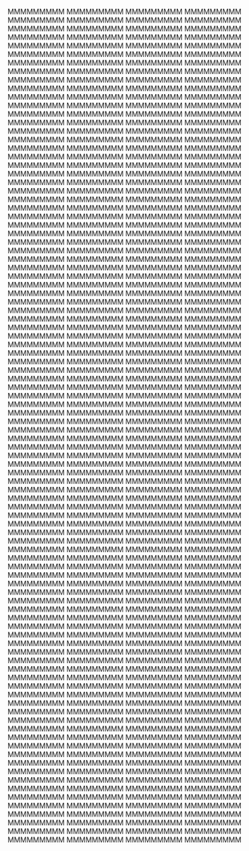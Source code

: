MMMMMMMMM MMMMMMMMM MMMMMMMMM MMMMMMMMM MMMMMMMMM MMMMMMMMM MMMMMMMMM MMMMMMMMM MMMMMMMMM MMMMMMMMM MMMMMMMMM MMMMMMMMM MMMMMMMMM MMMMMMMMM MMMMMMMMM MMMMMMMMM MMMMMMMMM MMMMMMMMM MMMMMMMMM MMMMMMMMM MMMMMMMMM MMMMMMMMM MMMMMMMMM MMMMMMMMM MMMMMMMMM MMMMMMMMM MMMMMMMMM MMMMMMMMM MMMMMMMMM MMMMMMMMM MMMMMMMMM MMMMMMMMM MMMMMMMMM MMMMMMMMM MMMMMMMMM MMMMMMMMM MMMMMMMMM MMMMMMMMM MMMMMMMMM MMMMMMMMM MMMMMMMMM MMMMMMMMM MMMMMMMMM MMMMMMMMM MMMMMMMMM MMMMMMMMM MMMMMMMMM MMMMMMMMM MMMMMMMMM MMMMMMMMM MMMMMMMMM MMMMMMMMM MMMMMMMMM MMMMMMMMM MMMMMMMMM MMMMMMMMM MMMMMMMMM MMMMMMMMM MMMMMMMMM MMMMMMMMM MMMMMMMMM MMMMMMMMM MMMMMMMMM MMMMMMMMM MMMMMMMMM MMMMMMMMM MMMMMMMMM MMMMMMMMM MMMMMMMMM MMMMMMMMM MMMMMMMMM MMMMMMMMM MMMMMMMMM MMMMMMMMM MMMMMMMMM MMMMMMMMM MMMMMMMMM MMMMMMMMM MMMMMMMMM MMMMMMMMM MMMMMMMMM MMMMMMMMM MMMMMMMMM MMMMMMMMM MMMMMMMMM MMMMMMMMM MMMMMMMMM MMMMMMMMM MMMMMMMMM MMMMMMMMM MMMMMMMMM MMMMMMMMM MMMMMMMMM MMMMMMMMM MMMMMMMMM MMMMMMMMM MMMMMMMMM MMMMMMMMM MMMMMMMMM MMMMMMMMM MMMMMMMMM MMMMMMMMM MMMMMMMMM MMMMMMMMM MMMMMMMMM MMMMMMMMM MMMMMMMMM MMMMMMMMM MMMMMMMMM MMMMMMMMM MMMMMMMMM MMMMMMMMM MMMMMMMMM MMMMMMMMM MMMMMMMMM MMMMMMMMM MMMMMMMMM MMMMMMMMM MMMMMMMMM MMMMMMMMM MMMMMMMMM MMMMMMMMM MMMMMMMMM MMMMMMMMM MMMMMMMMM MMMMMMMMM MMMMMMMMM MMMMMMMMM MMMMMMMMM MMMMMMMMM MMMMMMMMM MMMMMMMMM MMMMMMMMM MMMMMMMMM MMMMMMMMM MMMMMMMMM MMMMMMMMM MMMMMMMMM MMMMMMMMM MMMMMMMMM MMMMMMMMM MMMMMMMMM MMMMMMMMM MMMMMMMMM MMMMMMMMM MMMMMMMMM MMMMMMMMM MMMMMMMMM MMMMMMMMM MMMMMMMMM MMMMMMMMM MMMMMMMMM MMMMMMMMM MMMMMMMMM MMMMMMMMM MMMMMMMMM MMMMMMMMM MMMMMMMMM MMMMMMMMM MMMMMMMMM MMMMMMMMM MMMMMMMMM MMMMMMMMM MMMMMMMMM MMMMMMMMM MMMMMMMMM MMMMMMMMM MMMMMMMMM MMMMMMMMM MMMMMMMMM MMMMMMMMM MMMMMMMMM MMMMMMMMM MMMMMMMMM MMMMMMMMM MMMMMMMMM MMMMMMMMM MMMMMMMMM MMMMMMMMM MMMMMMMMM MMMMMMMMM MMMMMMMMM MMMMMMMMM MMMMMMMMM MMMMMMMMM MMMMMMMMM MMMMMMMMM MMMMMMMMM MMMMMMMMM MMMMMMMMM MMMMMMMMM MMMMMMMMM MMMMMMMMM MMMMMMMMM MMMMMMMMM MMMMMMMMM MMMMMMMMM MMMMMMMMM MMMMMMMMM MMMMMMMMM MMMMMMMMM MMMMMMMMM MMMMMMMMM MMMMMMMMM MMMMMMMMM MMMMMMMMM MMMMMMMMM MMMMMMMMM MMMMMMMMM MMMMMMMMM MMMMMMMMM MMMMMMMMM MMMMMMMMM MMMMMMMMM MMMMMMMMM MMMMMMMMM MMMMMMMMM MMMMMMMMM MMMMMMMMM MMMMMMMMM MMMMMMMMM MMMMMMMMM MMMMMMMMM MMMMMMMMM MMMMMMMMM MMMMMMMMM MMMMMMMMM MMMMMMMMM MMMMMMMMM MMMMMMMMM MMMMMMMMM MMMMMMMMM MMMMMMMMM MMMMMMMMM MMMMMMMMM MMMMMMMMM MMMMMMMMM MMMMMMMMM MMMMMMMMM MMMMMMMMM MMMMMMMMM MMMMMMMMM MMMMMMMMM MMMMMMMMM MMMMMMMMM MMMMMMMMM MMMMMMMMM MMMMMMMMM MMMMMMMMM MMMMMMMMM MMMMMMMMM MMMMMMMMM MMMMMMMMM MMMMMMMMM MMMMMMMMM MMMMMMMMM MMMMMMMMM MMMMMMMMM MMMMMMMMM MMMMMMMMM MMMMMMMMM MMMMMMMMM MMMMMMMMM MMMMMMMMM MMMMMMMMM MMMMMMMMM MMMMMMMMM MMMMMMMMM MMMMMMMMM MMMMMMMMM MMMMMMMMM MMMMMMMMM MMMMMMMMM MMMMMMMMM MMMMMMMMM MMMMMMMMM MMMMMMMMM MMMMMMMMM MMMMMMMMM MMMMMMMMM MMMMMMMMM MMMMMMMMM MMMMMMMMM MMMMMMMMM MMMMMMMMM MMMMMMMMM MMMMMMMMM MMMMMMMMM MMMMMMMMM MMMMMMMMM MMMMMMMMM MMMMMMMMM MMMMMMMMM MMMMMMMMM MMMMMMMMM MMMMMMMMM MMMMMMMMM MMMMMMMMM MMMMMMMMM MMMMMMMMM MMMMMMMMM MMMMMMMMM MMMMMMMMM MMMMMMMMM MMMMMMMMM MMMMMMMMM MMMMMMMMM MMMMMMMMM MMMMMMMMM MMMMMMMMM MMMMMMMMM MMMMMMMMM MMMMMMMMM MMMMMMMMM MMMMMMMMM MMMMMMMMM MMMMMMMMM MMMMMMMMM MMMMMMMMM MMMMMMMMM MMMMMMMMM MMMMMMMMM MMMMMMMMM MMMMMMMMM MMMMMMMMM MMMMMMMMM MMMMMMMMM MMMMMMMMM MMMMMMMMM MMMMMMMMM MMMMMMMMM MMMMMMMMM MMMMMMMMM MMMMMMMMM MMMMMMMMM MMMMMMMMM MMMMMMMMM MMMMMMMMM MMMMMMMMM MMMMMMMMM MMMMMMMMM MMMMMMMMM MMMMMMMMM MMMMMMMMM MMMMMMMMM MMMMMMMMM MMMMMMMMM MMMMMMMMM MMMMMMMMM MMMMMMMMM MMMMMMMMM MMMMMMMMM MMMMMMMMM MMMMMMMMM MMMMMMMMM MMMMMMMMM MMMMMMMMM MMMMMMMMM MMMMMMMMM MMMMMMMMM MMMMMMMMM MMMMMMMMM MMMMMMMMM MMMMMMMMM MMMMMMMMM MMMMMMMMM MMMMMMMMM MMMMMMMMM MMMMMMMMM MMMMMMMMM MMMMMMMMM MMMMMMMMM MMMMMMMMM MMMMMMMMM MMMMMMMMM MMMMMMMMM MMMMMMMMM MMMMMMMMM MMMMMMMMM MMMMMMMMM MMMMMMMMM MMMMMMMMM MMMMMMMMM MMMMMMMMM MMMMMMMMM MMMMMMMMM MMMMMMMMM MMMMMMMMM MMMMMMMMM MMMMMMMMM MMMMMMMMM MMMMMMMMM
